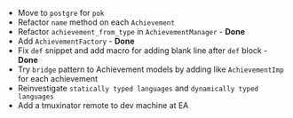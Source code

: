 - Move to `postgre` for `pok`
- Refactor `name` method on each `Achievement`
- Refactor `achievement_from_type` in `AchievementManager` - **Done**
- Add `AchievementFactory` - **Done**
- Fix `def` snippet and add macro for adding blank line after `def` block - **Done**
- Try `bridge` pattern to Achievement models by adding like `AchievementImp` for each achievement
- Reinvestigate `statically typed languages` and `dynamically typed languages`
- Add a tmuxinator remote to dev machine at EA
